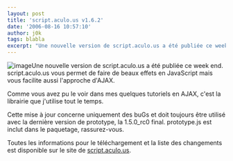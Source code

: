 ```yaml
---
layout: post
title: 'script.aculo.us v1.6.2'
date: '2006-08-16 10:57:10'
author: j0k
tags: blabla
excerpt: "Une nouvelle version de script.aculo.us a été publiée ce week end.   script.aculo.us vous permet de faire de beaux effets en JavaScript mais vous facilite aussi l'approche d'AJAX.  \n  \nComme vous avez pu le voir dans mes quelques tutoriels en AJAX, c'est la librairie que j'utilise tout le temps.  \n  \nCette mise à jour concerne uniquement des      …"
---
```


![image]({http://borkweb.com/wp-content/upload/scriptaculous.gif})Une nouvelle version de script.aculo.us a été publiée ce week end.   script.aculo.us vous permet de faire de beaux effets en JavaScript mais vous facilite aussi l'approche d'AJAX.

Comme vous avez pu le voir dans mes quelques tutoriels en AJAX, c'est la librairie que j'utilise tout le temps.

Cette mise à jour concerne uniquement des buGs et doit toujours être utilisé avec la dernière version de prototype, la 1.5.0_rc0 final. prototype.js est inclut dans le paquetage, rassurez-vous.

Toutes les informations pour le téléchargement et la liste des changements est disponible sur le site de [script.aculo.us](http://script.aculo.us/downloads).
